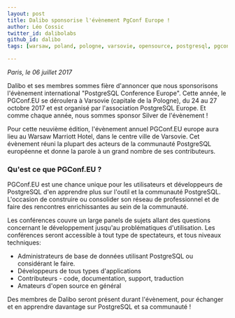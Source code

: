 ```yaml
---
layout: post
title: Dalibo sponsorise l'évènement PgConf Europe !
author: Léo Cossic
twitter_id: dalibolabs
github_id: dalibo
tags: [warsaw, poland, pologne, varsovie, opensource, postgresql, pgconf, dalibo, conference, europe]

---
```


*Paris, le 06 juillet 2017*

Dalibo et ses membres sommes fière d'annoncer que nous sponsorisons l'évènement international "PostgreSQL Conference Europe". 
Cette année, le PGConf.EU se déroulera à Varsovie (capitale de la Pologne), du 24 au 27 octobre 2017 et est organisé par l'association PostgreSQL Europe. 
Et comme chaque année, nous sommes sponsor Silver de l'évènement !


<!--MORE-->

Pour cette neuvième édition, l'évènement annuel PGConf.EU europe aura lieu au Warsaw Marriott Hotel, dans le centre ville de Varsovie. Cet évènement réuni la plupart des acteurs de la communauté PostgreSQL européenne et donne la parole à un grand nombre de ses contributeurs.

### Qu'est ce que PGConf.EU ?
PGConf.EU  est une chance unique pour les utilisateurs et développeurs de PostgreSQL d'en apprendre plus sur l'outil et la communauté PostgreSQL. L'occasion de construire ou consolider son réseau de professionnel et de faire des rencontres enrichissantes au sein de la communauté. 

Les conférences couvre un large panels de sujets allant des questions concernant le développement jusqu'au problématiques d'utilisation. Les conférences seront accessible à tout type de spectateurs, et tous niveaux techniques:
 
   - Administrateurs de base de données utilisant PostgreSQL ou considérant le faire.
   - Développeurs de tous types d'applications
   - Contributeurs - code, documentation, support, traduction
   - Amateurs d'open source en général 
      
Des membres de Dalibo seront présent durant l'évènement, pour échanger et en apprendre davantage sur PostgreSQL et sa communauté ! 

